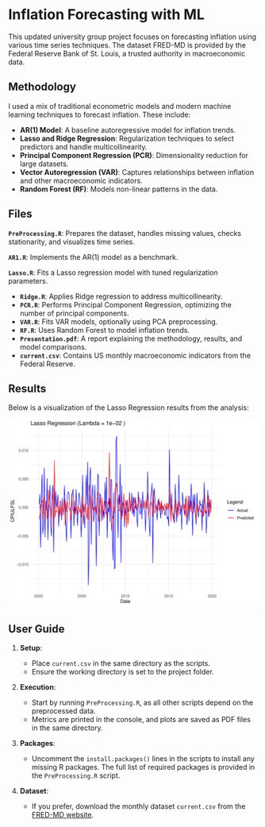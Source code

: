 # Inflation Forecasting with ML

This updated university group project focuses on forecasting inflation using various time series techniques. The dataset FRED-MD is provided by the Federal Reserve Bank of St. Louis, a trusted authority in macroeconomic data.

## Methodology

I used a mix of traditional econometric models and modern machine learning techniques to forecast inflation. These include:

- **AR(1) Model**: A baseline autoregressive model for inflation trends.
- **Lasso and Ridge Regression**: Regularization techniques to select predictors and handle multicollinearity.
- **Principal Component Regression (PCR)**: Dimensionality reduction for large datasets.
- **Vector Autoregression (VAR)**: Captures relationships between inflation and other macroeconomic indicators.
- **Random Forest (RF)**: Models non-linear patterns in the data.

## Files

**`PreProcessing.R`**: Prepares the dataset, handles missing values, checks stationarity, and visualizes time series.

**`AR1.R`**: Implements the AR(1) model as a benchmark.

**`Lasso.R`**: Fits a Lasso regression model with tuned regularization parameters.

- **`Ridge.R`**: Applies Ridge regression to address multicollinearity.
- **`PCR.R`**: Performs Principal Component Regression, optimizing the number of principal components.
- **`VAR.R`**: Fits VAR models, optionally using PCA preprocessing.
- **`RF.R`**: Uses Random Forest to model inflation trends.
- **`Presentation.pdf`**: A report explaining the methodology, results, and model comparisons.
- **`current.csv`**: Contains US monthly macroeconomic indicators from the Federal Reserve.


## Results

Below is a visualization of the Lasso Regression results from the analysis:

![Lasso Results](LassoResults.png)


## User Guide

1. **Setup**:
   - Place `current.csv` in the same directory as the scripts.
   - Ensure the working directory is set to the project folder.

2. **Execution**:
   - Start by running `PreProcessing.R`, as all other scripts depend on the preprocessed data.
   - Metrics are printed in the console, and plots are saved as PDF files in the same directory.

3. **Packages**:
   - Uncomment the `install.packages()` lines in the scripts to install any missing R packages. The full list of required packages is provided in the `PreProcessing.R` script.

4. **Dataset**:
   - If you prefer, download the monthly dataset `current.csv` from the [FRED-MD website](https://www.stlouisfed.org/research/economists/mccracken/fred-databases).
